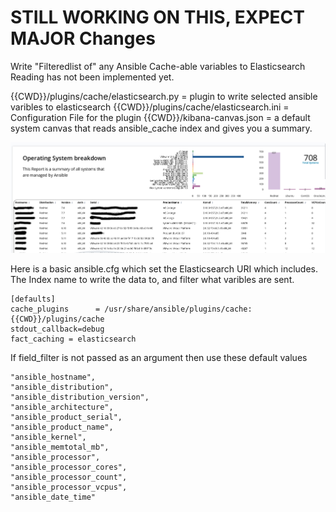 # STILL WORKING ON THIS, EXPECT MAJOR Changes
Write "Filteredlist of" any Ansible Cache-able variables to Elasticsearch
Reading has not been implemented yet.


{{CWD}}/plugins/cache/elasticsearch.py = plugin to write selected ansible varibles to elasticsearch
{{CWD}}/plugins/cache/elasticsearch.ini = Configuration File for the plugin
{{CWD}}/kibana-canvas.json = a default system canvas that reads ansible_cache index and gives you a summary.

![Canvas](/images/Canvas.png)

Here is a basic ansible.cfg which set the Elasticsearch URI  which includes. The Index name to write the data to, and filter what varibles are sent.


```
[defaults]
cache_plugins      = /usr/share/ansible/plugins/cache:{{CWD}}/plugins/cache
stdout_callback=debug
fact_caching = elasticsearch
```

If field_filter is not passed as an argument then use these default values
```
"ansible_hostname",
"ansible_distribution",
"ansible_distribution_version",
"ansible_architecture",
"ansible_product_serial",
"ansible_product_name",
"ansible_kernel",
"ansible_memtotal_mb",
"ansible_processor",
"ansible_processor_cores",
"ansible_processor_count",
"ansible_processor_vcpus",
"ansible_date_time"
```

